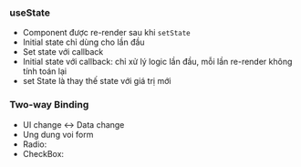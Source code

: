### useState

- Component được re-render sau khi `setState`
- Initial state chỉ dùng cho lần đầu
- Set state với callback
- Initial state với callback: chỉ xử lý logic lần đầu, mỗi lần re-render không tính toán lại
- set State là thay thế state với giá trị mới

### Two-way Binding

- UI change <-> Data change
- Ung dung voi form
- Radio:
- CheckBox:
